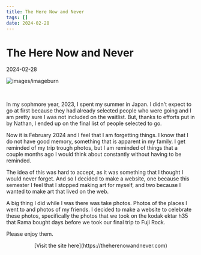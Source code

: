 ```yaml
---
title: The Here Now and Never
tags: []
date: 2024-02-28
---
```


# The Here Now and Never

2024-02-28

![images/imageburn](/images/000375010001.JPG)

<br>

In my sophmore year, 2023, I spent my summer in Japan. I didn't expect to go at first because they had already selected people who were going and I am pretty sure I was not included on the waitlist. But, thanks to efforts put in by Nathan, I ended up on the final list of people selected to go.

Now it is February 2024 and I feel that I am forgetting things. I know that I do not have good memory, something that is apparent in my family. I get reminded of my trip trough photos, but I am reminded of things that a couple months ago I would think about constantly without having to be reminded.

The idea of this was hard to accept, as it was something that I thought I would never forget. And so I decided to make a website, one because this semester I feel that I stopped making art for myself, and two because I wanted to make art that lived on the web.

A big thing I did while I was there was take photos. Photos of the places I went to and photos of my friends. I decided to make a website to celebrate these photos, specifically the photos that we took on the kodak ektar h35 that Rama bought days before we took our final trip to Fuji Rock.

Please enjoy them.

<p style="text-align: center;">[Visit the site here](https://theherenowandnever.com)</p>